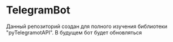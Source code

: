 # TelegramBot
Данный репозиторий создан для полного изучения библиотеки "pyTelegramotAPI". В будущем бот будет обновляться 
